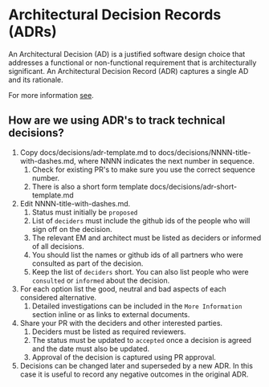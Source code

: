 # Architectural Decision Records (ADRs)

An Architectural Decision (AD) is a justified software design choice that addresses a functional or non-functional requirement that is architecturally significant. An Architectural Decision Record (ADR) captures a single AD and its rationale.

For more information [see](https://adr.github.io/).

## How are we using ADR's to track technical decisions?

1. Copy docs/decisions/adr-template.md to docs/decisions/NNNN-title-with-dashes.md, where NNNN indicates the next number in sequence.
    1. Check for existing PR's to make sure you use the correct sequence number.
    2. There is also a short form template docs/decisions/adr-short-template.md
2. Edit NNNN-title-with-dashes.md.
    1. Status must initially be `proposed`
    2. List of `deciders` must include the github ids of the people who will sign off on the decision.
    3. The relevant EM and architect must be listed as deciders or informed of all decisions.
    4. You should list the names or github ids of all partners who were consulted as part of the decision.
    5. Keep the list of `deciders` short. You can also list people who were `consulted` or `informed` about the decision.
3. For each option list the good, neutral and bad aspects of each considered alternative.
    1. Detailed investigations can be included in the `More Information` section inline or as links to external documents.
4. Share your PR with the deciders and other interested parties.
   1. Deciders must be listed as required reviewers.
   2. The status must be updated to `accepted` once a decision is agreed and the date must also be updated.
   3. Approval of the decision is captured using PR approval.
5. Decisions can be changed later and superseded by a new ADR. In this case it is useful to record any negative outcomes in the original ADR.

